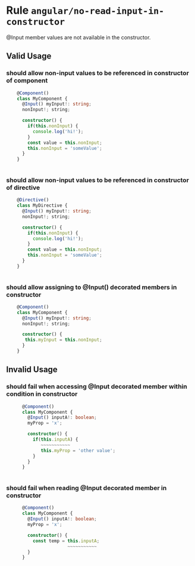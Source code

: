 # Rule `angular/no-read-input-in-constructor`

@Input member values are not available in the constructor.

## Valid Usage

### should allow non-input values to be referenced in constructor of component

```ts
    @Component()
    class MyComponent {
      @Input() myInput!: string;
      nonInput!; string;

      constructor() {
        if(this.nonInput) {
          console.log('hi!');
        }
        const value = this.nonInput;
        this.nonInput = 'someValue';
      }
    }
    
```


### should allow non-input values to be referenced in constructor of directive

```ts
    @Directive()
    class MyDirective {
      @Input() myInput!: string;
      nonInput!; string;

      constructor() {
        if(this.nonInput) {
          console.log('hi!');
        }
        const value = this.nonInput;
        this.nonInput = 'someValue';
      }
    }
    
```


### should allow assigning to @Input() decorated members in constructor

```ts
    @Component()
    class MyComponent {
      @Input() myInput!: string;
      nonInput!; string;

      constructor() {
       this.myInput = this.nonInput;
      }
    }
```



## Invalid Usage

### should fail when accessing @Input decorated member within condition in constructor

```ts
      @Component()
      class MyComponent {
        @Input() inputA!: boolean;
        myProp = 'x';

        constructor() {
          if(this.inputA) {
             ~~~~~~~~~~~
             this.myProp = 'other value';
          }
        }
      }
      
```


### should fail when reading @Input decorated member in constructor

```ts
      @Component()
      class MyComponent {
        @Input() inputA!: boolean;
        myProp = 'x';

        constructor() {
          const temp = this.inputA;
                       ~~~~~~~~~~~
        }
      }
      
```


